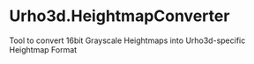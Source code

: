 # Urho3d.HeightmapConverter
Tool to convert 16bit Grayscale Heightmaps into Urho3d-specific Heightmap Format
